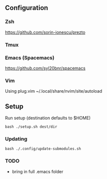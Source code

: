 ## Configuration 
### Zsh
  <https://github.com/sorin-ionescu/prezto>

### Tmux

### Emacs (Spacemacs)
  <https://github.com/syl20bnr/spacemacs>

### Vim
Using plug.vim
~/.local/share/nvim/site/autoload

## Setup
Run setup (destination defaults to $HOME)

``bash
./setup.sh dest/dir
``
### Updating
``bash
./.config/update-submodules.sh
``

### TODO
- bring in full .emacs folder

